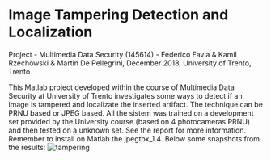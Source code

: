 # Image Tampering Detection and Localization

Project - Multimedia Data Security (145614) - Federico Favia & Kamil Rzechowski & Martin De Pellegrini, December 2018, University of Trento, Trento

This Matlab project developed within the course of Multimedia Data Security at University of Trento investigates some ways to detect if an image is tampered and localizate the inserted artifact. The technique can be PRNU based or JPEG based. All the sistem was trained on a development set provided by the University course (based on 4 photocameras PRNU) and then tested on a unknown set. See the report for more information. Remember to install on Matlab the jpegtbx_1.4. Below some snapshots from the results:
![tampering](https://github.com/favia96/image_tampering_detection/blob/master/report/tampering.png)


